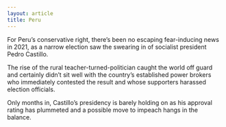 ```yaml
---
layout: article
title: Peru
---
```

For Peru’s conservative right, there’s been no escaping fear-inducing news in 2021, as a narrow election saw the swearing in of socialist president Pedro Castillo.

The rise of the rural teacher-turned-politician caught the world off guard and certainly didn’t sit well with the country’s established power brokers who immediately contested the result and whose supporters harassed election officials.

Only months in, Castillo’s presidency is barely holding on as his approval rating has plummeted and a possible move to impeach hangs in the balance.